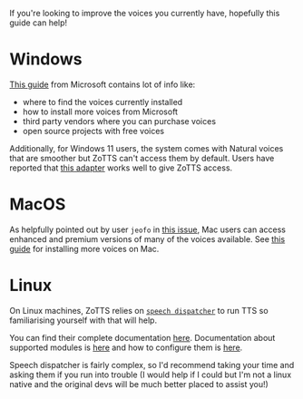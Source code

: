 If you're looking to improve the voices you currently have, hopefully this guide can help!

# Windows
[This guide](https://support.microsoft.com/en-gb/topic/download-languages-and-voices-for-immersive-reader-read-mode-and-read-aloud-4c83a8d8-7486-42f7-8e46-2b0fdf753130) from Microsoft contains lot of info like:
- where to find the voices currently installed
- how to install more voices from Microsoft
- third party vendors where you can purchase voices
- open source projects with free voices

Additionally, for Windows 11 users, the system comes with Natural voices that are smoother but ZoTTS can't access them by default. Users have reported that [this adapter](https://github.com/gexgd0419/NaturalVoiceSAPIAdapter) works well to give ZoTTS access.

# MacOS
As helpfully pointed out by user `jeofo` in [this issue](https://github.com/ImperialSquid/zotero-zotts/issues/151), Mac users can access enhanced and premium versions of many of the voices available. See [this guide](https://support.apple.com/en-gb/guide/mac-help/mchlp2290/mac) for installing more voices on Mac.

# Linux
On Linux machines, ZoTTS relies on [`speech dispatcher`](https://github.com/brailcom/speechd) to run TTS so familiarising yourself with that will help.

You can find their complete documentation [here](https://htmlpreview.github.io/?https://github.com/brailcom/speechd/blob/master/doc/speech-dispatcher.html). Documentation about supported modules is [here](https://htmlpreview.github.io/?https://github.com/brailcom/speechd/blob/master/doc/speech-dispatcher.html#Synthesis-Output-Modules) and how to configure them is [here](https://htmlpreview.github.io/?https://github.com/brailcom/speechd/blob/master/doc/speech-dispatcher.html#Output-Modules-Configuration).

Speech dispatcher is fairly complex, so I'd recommend taking your time and asking them if you run into trouble (I would help if I could but I'm not a linux native and the original devs will be much better placed to assist you!)